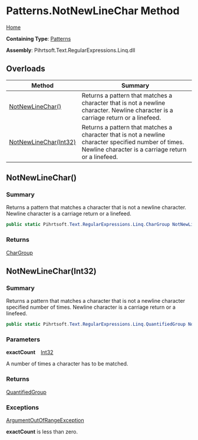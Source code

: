 # Patterns\.NotNewLineChar Method

[Home](../../../../../../README.md)

**Containing Type**: [Patterns](../README.md)

**Assembly**: Pihrtsoft\.Text\.RegularExpressions\.Linq\.dll

## Overloads

| Method | Summary |
| ------ | ------- |
| [NotNewLineChar()](#Pihrtsoft_Text_RegularExpressions_Linq_Patterns_NotNewLineChar) | Returns a pattern that matches a character that is not a newline character\. Newline character is a carriage return or a linefeed\. |
| [NotNewLineChar(Int32)](#Pihrtsoft_Text_RegularExpressions_Linq_Patterns_NotNewLineChar_System_Int32_) | Returns a pattern that matches a character that is not a newline character specified number of times\. Newline character is a carriage return or a linefeed\. |

## NotNewLineChar\(\) <a name="Pihrtsoft_Text_RegularExpressions_Linq_Patterns_NotNewLineChar"></a>

### Summary

Returns a pattern that matches a character that is not a newline character\. Newline character is a carriage return or a linefeed\.

```csharp
public static Pihrtsoft.Text.RegularExpressions.Linq.CharGroup NotNewLineChar()
```

### Returns

[CharGroup](../../CharGroup/README.md)

## NotNewLineChar\(Int32\) <a name="Pihrtsoft_Text_RegularExpressions_Linq_Patterns_NotNewLineChar_System_Int32_"></a>

### Summary

Returns a pattern that matches a character that is not a newline character specified number of times\. Newline character is a carriage return or a linefeed\.

```csharp
public static Pihrtsoft.Text.RegularExpressions.Linq.QuantifiedGroup NotNewLineChar(int exactCount)
```

### Parameters

**exactCount** &ensp; [Int32](https://docs.microsoft.com/en-us/dotnet/api/system.int32)

A number of times a character has to be matched\.

### Returns

[QuantifiedGroup](../../QuantifiedGroup/README.md)

### Exceptions

[ArgumentOutOfRangeException](https://docs.microsoft.com/en-us/dotnet/api/system.argumentoutofrangeexception)

**exactCount** is less than zero\.

